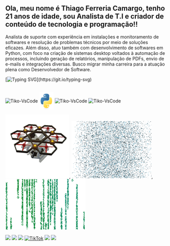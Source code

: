 ## Ola, meu nome é Thiago Ferreria Camargo, tenho 21 anos de idade, sou Analista de T.I e criador de conteúdo de tecnologia e programação!!

Analista de suporte com experiência em instalações e monitoramento de softwares e resolução de problemas técnicos por meio de soluções eficazes. Além disso, atuo também com desenvolvimento de softwares em Python, com foco na criação de sistemas desktop voltados à automação de processos, incluindo geração de relatórios, manipulação de PDFs, envio de e-mails e integrações diversas. Busco migrar minha carreira para a atuação plena como Desenvolvedor de Software.

[![Typing SVG](https://readme-typing-svg.herokuapp.com/?color=02C1ED&size=35&center=false&vCenter=false&width=1000&lines=Sejam+bem+vindos+ao+meu+perfil;fiquem+à+vontade!)](https://git.io/typing-svg)
<div style="display: inline_block"><br>
<img align="center" alt="Tiko-VsCode" height="45" width="35" src="https://cdn.jsdelivr.net/gh/devicons/devicon@latest/icons/windows11/windows11-original.svg" />
<img align="center" alt="Tiko-Python" height="55" width="45" src="https://raw.githubusercontent.com/devicons/devicon/master/icons/python/python-original.svg">
<img align="center" alt="Tiko-VsCode" height="55" width="45" src="https://cdn.jsdelivr.net/gh/devicons/devicon@latest/icons/raspberrypi/raspberrypi-original.svg" />
<img align="center" alt="Tiko-VsCode" height="55" width="45" src="https://cdn.jsdelivr.net/gh/devicons/devicon@latest/icons/canva/canva-original.svg" />
</div>

<img src="https://github.com/ThiagoCamargo07/ThiagoCamargo07/blob/main/dronee.gif" width="200px" alt="commit gif looping" />,  <img src="https://github.com/ThiagoCamargo07/ThiagoCamargo07/blob/main/aiii.gif" width="250px" alt="commit gif looping" />, <img src="https://github.com/ThiagoCamargo07/ThiagoCamargo07/blob/main/matrix.gif" width="250px" alt="commit gif looping" /> 
 
<div> 
  <a href="https://www.youtube.com/channel/UC2azV80Eq8tQB3oqryag2YQ" target="_blank"><img src="https://img.shields.io/badge/YouTube-FF0000?style=for-the-badge&logo=youtube&logoColor=white" target="_blank"></a>
  <a href="https://www.instagram.com/tiko._gs/" target="_blank"><img src="https://img.shields.io/badge/-Instagram-%23E4405F?style=for-the-badge&logo=instagram&logoColor=white" target="_blank"></a>
  <a href="https://www.twitch.tv/tikogang_77" target="_blank"><img src="https://img.shields.io/badge/Twitch-9146FF?style=for-the-badge&logo=twitch&logoColor=white" target="_blank"></a>
  <a href="https://www.tiktok.com/@tikogang07" target="_blank"><img src="https://img.shields.io/badge/TikTok-000000?style=for-the-badge&logo=tiktok&logoColor=white" alt="TikTok"></a>
  <a href = "mailto:thifcamargo04@gmail.com"><img src="https://img.shields.io/badge/-Gmail-%23333?style=for-the-badge&logo=gmail&logoColor=white" target="_blank"></a>
  <a href="https://www.linkedin.com/in/thiago-camargo-7757142ab/" target="_blank"><img src="https://img.shields.io/badge/-LinkedIn-%230077B5?style=for-the-badge&logo=linkedin&logoColor=white" target="_blank"></a>   
</div>

